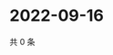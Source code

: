 # 2022-09-16

共 0 条

<!-- BEGIN WEIBO -->
<!-- 最后更新时间 Fri Sep 16 2022 09:59:32 GMT+0800 (China Standard Time) -->

<!-- END WEIBO -->
